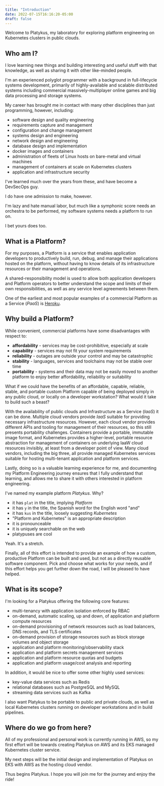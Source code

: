 ```yaml
---
title: "Introduction"
date: 2022-07-15T16:16:20-05:00
draft: false
---
```


Welcome to Platykus, my laboratory for exploring platform engineering on
Kubernetes clusters in public clouds.

## Who am I?

I love learning new things and building interesting and useful stuff with
that knowledge, as well as sharing it with other like-minded people.

I'm an experienced polyglot programmer with a background in full-lifecycle
systems development, primarily of highly-available and scalable distributed
systems including commercial massively-multiplayer online games and big data
processing and storage systems.

My career has brought me in contact with many other disciplines than just
programming, however, including:

- software design and quality engineering
- requirements capture and management
- configuration and change management
- systems design and engineering
- network design and engineering
- database design and implementation
- docker images and containers
- administration of fleets of Linux hosts on bare-metal and virtual machines
- management of containers at scale on Kubernetes clusters
- application and infrastructure security

I've learned much over the years from these, and have become a DevSecOps guy.

I do have one admission to make, however.

I'm lazy and hate manual labor, but much like a symphonic score needs an
orchestra to be performed, my software systems needs a platform to run on.

I bet yours does too.

## What is a Platform?

For my purposes, a Platform is a service that enables application developers to
productively build, run, debug, and manage their applications hosted on the
platform, without having to know details of its infrastructure resources or
their management and operations.

A shared-responsibility model is used to allow both application developers and
Platform operators to better understand the scope and limits of their own
responsibilities, as well as any service level agreements between them.

One of the earliest and most popular examples of a commercial Platform as a
Service (_PaaS_) is [Heroku](https://www.heroku.com/).

## Why build a Platform?

While convenient, commercial platforms have some disadvantages with respect to:

- __affordability__ - services may be cost-prohibitive, especially at scale
- __capability__ - services may not fit your system requirements
- __reliability__ - outages are outside your control and may be catastrophic
- __stability__ - languages, services and toolchains may not be stable over time
- __portability__ - systems and their data may not be easily moved to another
  platform to enjoy better affordability, reliability or suitability

What if we could have the benefits of an affordable, capable, reliable, stable,
and portable custom Platform capable of being deployed simply in any public
cloud, or locally on a developer workstation? What would it take to build such
a beast?

With the availability of public clouds and Infrastructure as a Service (_IaaS_)
it can be done. Multiple cloud vendors provide _IaaS_ suitable for providing
necessary infrastructure resources. However, each cloud vendor provides different
APIs and tooling for management of their resources, so this still presents
portability challenges. Containers provide a portable, immutable image format,
and Kubernetes provides a higher-level, portable resource abstraction for
management of containers on underlying IaaW cloud resources invisibly, at least
from a developer point of view. Many cloud vendors, including the big three,
all provide managed Kubernetes services suitable for hosting multi-tenant
application and platform services.

Lastly, doing so is a valuable learning experience for me, and documenting my
Platform Engineering journey ensures that I fully understand that learning,
and allows me to share it with others interested in platform engineering.

I've named my example platform _Platykus_. Why?

- it has `plat` in the title, implying _Platform_
- it has `y` in the title, the Spanish word for the English word "and"
- it has `kus` in the title, loosely suggesting _Kubernetes_
- "Platform and Kubernetes" is an appropriate description
- it is pronounceable
- it is uniquely searchable on the web
- platypuses are cool

Yeah. It's a stretch.

Finally, all of this effort is intended to provide an example of how a custom,
productive Platform can be built and used, but not as a directly reusable
software component. Pick and choose what works for your needs, and if this
effort helps you get further down the road, I will be pleased to have helped.

## What is its scope?

I'm looking for a Platykus offering the following core features:

- multi-tenancy with application isolation enforced by RBAC
- on-demand, automatic scaling, up and down, of application and platform
  compute resources
- on-demand provisioning of network resources such as load balancers, DNS
  records, and TLS certificates
- on-demand provision of storage resources such as block storage volumes and
  object storage
- application and platform monitoring/observability stack
- application and platform secrets management services
- application and platform resource quotas and budgets
- application and platform usage/cost analysis and reporting

In addition, it would be nice to offer some other highly used services:

- key-value data services such as Redis
- relational databases such as PostgreSQL and MySQL
- streaming data services such as Kafka

I also want Platykus to be portable to public and private clouds, as well
as local Kubernetes clusters running on developer workstations and in build
pipelines.

## Where do we go from here?

All of my professional and personal work is currently running in AWS, so my
first effort will be towards creating Platykus on AWS and its EKS managed
Kubernetes cluster service.

My next steps will be the initial design and implementation of Platykus on EKS
with AWS as the hosting cloud vendor.

Thus begins Platykus. I hope you will join me for the journey and enjoy the ride!
